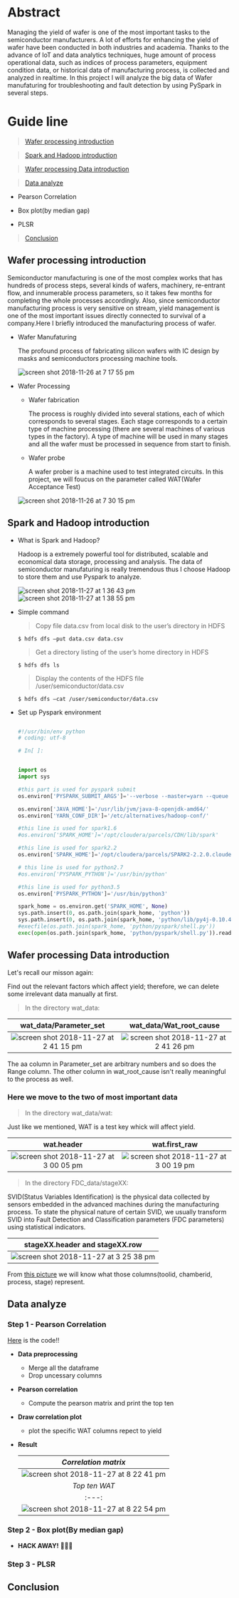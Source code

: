 # Abstract
Managing the yield of wafer is one of the most important tasks to the semiconductor manufacturers. A lot of efforts for enhancing the yield of wafer have been conducted in both industries and academia. Thanks to the advance of IoT and data analytics techniques, huge amount of process operational data, such as indices of process parameters, equipment condition data, or historical data of manufacturing process, is collected and analyzed in realtime. In this project I will analyze the big data of Wafer manufaturing for troubleshooting and fault detection by using PySpark in several steps.
# Guide line
> [Wafer processing introduction](#wafer-processing-introduction) 

> [Spark and Hadoop introduction](#spark-and-hadoop-introduction)

> [Wafer processing Data introduction](#wafer-processing-data-introduction) 

> [Data analyze](#data-analyze)

- Pearson Correlation
  
- Box plot(by median gap)
  
- PLSR

> [Conclusion](#conclusion)

## Wafer processing introduction
Semiconductor manufacturing is one of the most complex works that has hundreds of process steps, several kinds of wafers, machinery, re-entrant flow, and innumerable process parameters, so it takes few months for completing the whole processes accordingly. Also, since semiconductor manufacturing process is very sensitive on stream, yield management is one of the most important issues directly connected to survival of a company.Here I briefly introduced the manufacturing process of wafer.

- Wafer Manufaturing
    
    The profound process of fabricating silicon wafers with IC design by masks and semiconductors processing machine tools.
    
    ![screen shot 2018-11-26 at 7 17 55 pm](https://user-images.githubusercontent.com/36265245/49011072-28738e80-f1b0-11e8-92b1-e4d77744a9ea.png)
    
- Wafer Processing
  - Wafer fabrication
  
      The process is roughly divided into several stations, each of which corresponds to several stages. Each stage corresponds to a certain type of machine processing (there are several machines of various types in the factory). A type of machine will be used in many stages and all the wafer must be processed in sequence from start to finish.
  - Wafer probe
  
      A wafer prober is a machine used to test integrated circuits. In this project, we will foucus on the parameter called WAT(Wafer Acceptance Test)
 
  ![screen shot 2018-11-26 at 7 30 15 pm](https://user-images.githubusercontent.com/36265245/49011603-d03d8c00-f1b1-11e8-917f-974b4f5daa9b.png)

## Spark and Hadoop introduction
- What is Spark and Hadoop?

  Hadoop is a extremely powerful tool for distributed, scalable and economical data storage, processing and analysis. The data of semiconductor manufaturing is really tremendous thus I choose Hadoop to store them and use Pyspark to analyze.
  
  ![screen shot 2018-11-27 at 1 36 43 pm](https://user-images.githubusercontent.com/36265245/49060681-8607e980-f249-11e8-9d95-c20c73de7c78.png)![screen shot 2018-11-27 at 1 38 55 pm](https://user-images.githubusercontent.com/36265245/49060756-d41ced00-f249-11e8-8a58-7e3a947ec583.png)

- Simple command

  > Copy file data.csv from local disk to the user’s directory in HDFS

  ```shell
  $ hdfs dfs –put data.csv data.csv
  ```
  > Get a directory listing of the user’s home directory in HDFS

  ```shell
  $ hdfs dfs ls
  ```
  > Display the contents of the HDFS file /user/semiconductor/data.csv

  ```shell
  $ hdfs dfs –cat /user/semiconductor/data.csv
  ```
- Set up Pyspark environment

  ```python

  #!/usr/bin/env python
  # coding: utf-8

  # In[ ]:


  import os
  import sys

  #this part is used for pyspark submit
  os.environ['PYSPARK_SUBMIT_ARGS']='--verbose --master=yarn --queue test pyspark-shell'

  os.environ['JAVA_HOME']='/usr/lib/jvm/java-8-openjdk-amd64/'
  os.environ['YARN_CONF_DIR']='/etc/alternatives/hadoop-conf/'

  #this line is used for spark1.6
  #os.environ['SPARK_HOME']='/opt/cloudera/parcels/CDH/lib/spark'

  #this line is used for spark2.2
  os.environ['SPARK_HOME']='/opt/cloudera/parcels/SPARK2-2.2.0.cloudera2-1.cdh5.12.0.p0.232957/lib/spark2'

  # this line is used for python2.7
  #os.environ['PYSPARK_PYTHON']='/usr/bin/python'

  #this line is used for python3.5
  os.environ['PYSPARK_PYTHON']='/usr/bin/python3'

  spark_home = os.environ.get('SPARK_HOME', None)
  sys.path.insert(0, os.path.join(spark_home, 'python'))
  sys.path.insert(0, os.path.join(spark_home, 'python/lib/py4j-0.10.4-src.zip'))  
  #execfile(os.path.join(spark_home, 'python/pyspark/shell.py'))
  exec(open(os.path.join(spark_home, 'python/pyspark/shell.py')).read())
  ```
## Wafer processing Data introduction 
Let's recall our misson again: 
 
Find out the relevant factors which affect yield; therefore, we can delete some irrelevant data manually at first.

> In the directory wat_data:

| <a>**wat_data/Parameter_set**</a> | <a>**wat_data/Wat_root_cause**</a> 
| :---: |:---:| 
|![screen shot 2018-11-27 at 2 41 15 pm](https://user-images.githubusercontent.com/36265245/49063500-8f498400-f252-11e8-9201-8a957bea8896.png)    | ![screen shot 2018-11-27 at 2 41 26 pm](https://user-images.githubusercontent.com/36265245/49063501-907ab100-f252-11e8-9e6a-c0e591eaa604.png)

  The aa column in Parameter_set are arbitrary numbers and so does the Range column. The other column in wat_root_cause isn't really meaningful to the process as well. 

### Here we move to the two of most important data

> In the directory wat_data/wat:

   Just like we mentioned, WAT is a test key whick will affect yield.

| <a>**wat.header**</a> | <a>**wat.first_raw**</a> 
| :---: |:---:| 
|![screen shot 2018-11-27 at 3 00 05 pm](https://user-images.githubusercontent.com/36265245/49065321-a68b7000-f258-11e8-8450-1a6dda26a69a.png)    | ![screen shot 2018-11-27 at 3 00 19 pm](https://user-images.githubusercontent.com/36265245/49065322-a7240680-f258-11e8-9f8d-019da7aabcda.png)

> In the directory FDC_data/stageXX:

   SVID(Status Variables Identification) is the physical data collected by sensors embedded in the advanced machines during the manufacturing process. To state the physical nature of certain SVID, we usually transform SVID into Fault Detection and Classification parameters (FDC parameters) using statistical indicators.

| <a>**stageXX.header and stageXX.row**</a> | 
| :---: |
|![screen shot 2018-11-27 at 3 25 38 pm](https://user-images.githubusercontent.com/36265245/49066944-99bd4b00-f25d-11e8-877c-27e96531ee6d.png)   | 

  From <a href="https://user-images.githubusercontent.com/36265245/49011603-d03d8c00-f1b1-11e8-917f-974b4f5daa9b.png" target="_blank">this picture</a> we will know what those columns(toolid, chamberid, process, stage) represent.

## Data analyze

### Step 1 - Pearson Correlation
<a href="https://github.com/JEFF0824/Spark-project/blob/master/wat_correlation.py" target="_blank">Here</a> is the code!!
- **Data preprocessing**
  - Merge all the dataframe
  - Drop uncessary columns
- **Pearson correlation**
  - Compute the pearson matrix and print the top ten
- **Draw correlation plot**
  - plot the specific WAT columns repect to yield
- **Result**

  | <a>*Correlation matrix*</a> | 
  | :---: |
  |![screen shot 2018-11-27 at 8 22 41 pm](https://user-images.githubusercontent.com/36265245/49082458-c6388d80-f284-11e8-98ca-d90e0f33066a.png)| 
  | <a>*Top ten WAT*</a> | 
  | :---: |
  |![screen shot 2018-11-27 at 8 22 54 pm](https://user-images.githubusercontent.com/36265245/49082632-3b0bc780-f285-11e8-981a-ca436a6159ac.png)| 
  
### Step 2 - Box plot(By median gap)

- **HACK AWAY!** 🔨🔨🔨

### Step 3 - PLSR

## Conclusion

